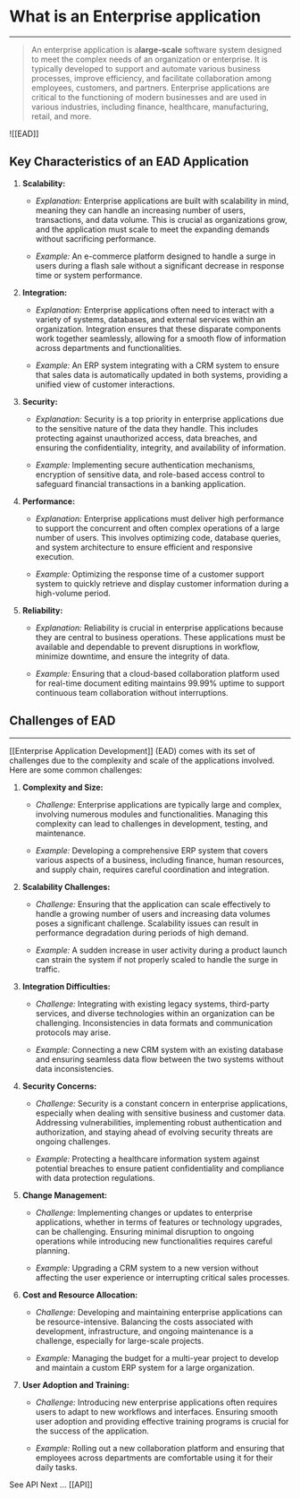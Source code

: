 
# What is an Enterprise application
___

>  An enterprise application is a**large-scale** software system designed to meet the complex needs of an organization or enterprise. It is typically developed to support and automate various business processes, improve efficiency, and facilitate collaboration among employees, customers, and partners. Enterprise applications are critical to the functioning of modern businesses and are used in various industries, including finance, healthcare, manufacturing, retail, and more.


![[EAD]]

## Key Characteristics of an EAD Application

1. **Scalability:**
    
    - _Explanation:_ Enterprise applications are built with scalability in mind, meaning they can handle an increasing number of users, transactions, and data volume. This is crucial as organizations grow, and the application must scale to meet the expanding demands without sacrificing performance.
        
    - _Example:_ An e-commerce platform designed to handle a surge in users during a flash sale without a significant decrease in response time or system performance.
        
2. **Integration:**
    
    - _Explanation:_ Enterprise applications often need to interact with a variety of systems, databases, and external services within an organization. Integration ensures that these disparate components work together seamlessly, allowing for a smooth flow of information across departments and functionalities.
        
    - _Example:_ An ERP system integrating with a CRM system to ensure that sales data is automatically updated in both systems, providing a unified view of customer interactions.
        
3. **Security:**
    
    - _Explanation:_ Security is a top priority in enterprise applications due to the sensitive nature of the data they handle. This includes protecting against unauthorized access, data breaches, and ensuring the confidentiality, integrity, and availability of information.
        
    - _Example:_ Implementing secure authentication mechanisms, encryption of sensitive data, and role-based access control to safeguard financial transactions in a banking application.
        
4. **Performance:**
    
    - _Explanation:_ Enterprise applications must deliver high performance to support the concurrent and often complex operations of a large number of users. This involves optimizing code, database queries, and system architecture to ensure efficient and responsive execution.
        
    - _Example:_ Optimizing the response time of a customer support system to quickly retrieve and display customer information during a high-volume period.
        
5. **Reliability:**
    
    - _Explanation:_ Reliability is crucial in enterprise applications because they are central to business operations. These applications must be available and dependable to prevent disruptions in workflow, minimize downtime, and ensure the integrity of data.
        
    - _Example:_ Ensuring that a cloud-based collaboration platform used for real-time document editing maintains 99.99% uptime to support continuous team collaboration without interruptions.

## Challenges of EAD
---
  
[[Enterprise Application Development]] (EAD) comes with its set of challenges due to the complexity and scale of the applications involved. Here are some common challenges:

1. **Complexity and Size:**
    
    - _Challenge:_ Enterprise applications are typically large and complex, involving numerous modules and functionalities. Managing this complexity can lead to challenges in development, testing, and maintenance.
        
    - _Example:_ Developing a comprehensive ERP system that covers various aspects of a business, including finance, human resources, and supply chain, requires careful coordination and integration.
        
2. **Scalability Challenges:**
    
    - _Challenge:_ Ensuring that the application can scale effectively to handle a growing number of users and increasing data volumes poses a significant challenge. Scalability issues can result in performance degradation during periods of high demand.
        
    - _Example:_ A sudden increase in user activity during a product launch can strain the system if not properly scaled to handle the surge in traffic.
        
3. **Integration Difficulties:**
    
    - _Challenge:_ Integrating with existing legacy systems, third-party services, and diverse technologies within an organization can be challenging. Inconsistencies in data formats and communication protocols may arise.
        
    - _Example:_ Connecting a new CRM system with an existing database and ensuring seamless data flow between the two systems without data inconsistencies.
        
4. **Security Concerns:**
    
    - _Challenge:_ Security is a constant concern in enterprise applications, especially when dealing with sensitive business and customer data. Addressing vulnerabilities, implementing robust authentication and authorization, and staying ahead of evolving security threats are ongoing challenges.
        
    - _Example:_ Protecting a healthcare information system against potential breaches to ensure patient confidentiality and compliance with data protection regulations.
        
5. **Change Management:**
    
    - _Challenge:_ Implementing changes or updates to enterprise applications, whether in terms of features or technology upgrades, can be challenging. Ensuring minimal disruption to ongoing operations while introducing new functionalities requires careful planning.
        
    - _Example:_ Upgrading a CRM system to a new version without affecting the user experience or interrupting critical sales processes.
        
6. **Cost and Resource Allocation:**
    
    - _Challenge:_ Developing and maintaining enterprise applications can be resource-intensive. Balancing the costs associated with development, infrastructure, and ongoing maintenance is a challenge, especially for large-scale projects.
        
    - _Example:_ Managing the budget for a multi-year project to develop and maintain a custom ERP system for a large organization.
        
7. **User Adoption and Training:**
    
    - _Challenge:_ Introducing new enterprise applications often requires users to adapt to new workflows and interfaces. Ensuring smooth user adoption and providing effective training programs is crucial for the success of the application.
        
    - _Example:_ Rolling out a new collaboration platform and ensuring that employees across departments are comfortable using it for their daily tasks.


See API Next ... [[API]]




